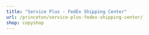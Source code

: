 ```yaml
---
title: "Service Plus - FedEx Shipping Center"
url: /princeton/service-plus-fedex-shipping-center/
shop: copyshop
---
```

